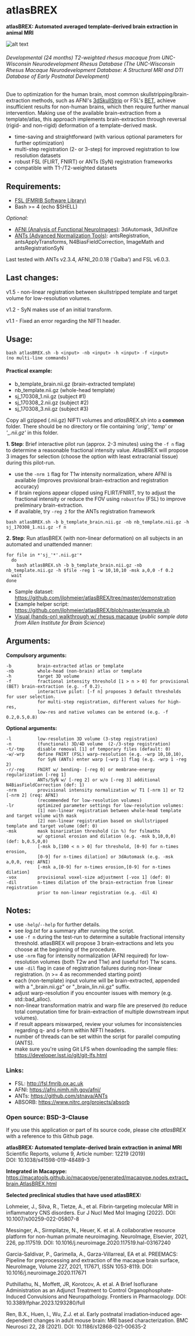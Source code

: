 # atlasBREX
**atlasBREX: Automated averaged template-derived brain extraction in animal MRI**

![alt text](http://www.blog.jlohmeier.de/wp-content/uploads/2017/03/animation_34.gif "Sample")
###### *Developmental (24 months) T2-weighted rhesus macaque from UNC-Wisconsin Neurodevelopment Rhesus Database (The UNC-Wisconsin Rhesus Macaque Neurodevelopment Database: A Structural MRI and DTI Database of Early Postnatal Development)*

Due to optimization for the human brain, most common skullstripping/brain-extraction methods, such as AFNI's [3dSkullStrip](https://afni.nimh.nih.gov/pub/dist/doc/program_help/3dSkullStrip.html) or FSL's [BET](https://fsl.fmrib.ox.ac.uk/fsl/fslwiki/BET),  achieve insufficient results for non-human brains, which then require further manual intervention. Making use of the available brain-extraction from a template/atlas, this approach implements brain-extraction through reversal (rigid- and non-rigid) deformation of a template-derived mask.

- time-saving and straightforward (with various optional parameters for further optimization)
- multi-step registration (2- or 3-step) for improved registration to low resolution datasets
- robust FSL (FLIRT, FNIRT) or ANTs (SyN) registration frameworks
- compatible with T1-/T2-weighted datasets

## Requirements:
- [FSL (FMRIB Software Library)](https://fsl.fmrib.ox.ac.uk/fsl/fslwiki)
- Bash >= 4 (echo $SHELL)

*Optional:*
- [AFNI (Analysis of Functional NeuroImages)](https://afni.nimh.nih.gov/afni/): 3dAutomask, 3dUnifize
- [ANTs (Advanced Normalization Tools)](https://github.com/stnava/ANTs): antsRegistration, antsApplyTransforms, N4BiasFieldCorrection, ImageMath and antsRegistrationSyN

Last tested with ANTs v2.3.4, AFNI_20.0.18 ('Galba') and FSL v6.0.3.

## Last changes:
v1.5 - non-linear registration between skullstripped template and target volume for low-resolution volumes.

v1.2 - SyN makes use of an initial transform.

v1.1 - Fixed an error regarding the NIFTI header.

## Usage:

```
bash atlasBREX.sh -b <input> -nb <input> -h <input> -f <input>
(no multi-line commands)
```

#### Practical example:

- b_template_brain.nii.gz (brain-extracted template)
- nb_template.nii.gz (whole-head template)
- sj_170308_1.nii.gz (subject #1)
- sj_170308_2.nii.gz (subject #2)
- sj_170308_3.nii.gz (subject #3)

Copy all gzipped (.nii.gz) NIFTI volumes and *atlasBREX.sh* into a **common** folder. There should be no directory or file containing *'orig'*, *'temp'* or *'_.nii.gz'* in this folder.

**1. Step**: Brief interactive pilot run (approx. 2-3 minutes) using the `-f n` flag to determine a reasonable fractional intensity value. AtlasBREX will propose 3 images for selection (choose the option with least extracranial tissue) during this pilot-run. 
- use the `-nrm 1` flag for T1w intensity normalization, where AFNI is available (improves provisional brain-extraction and registration accuracy)
- if brain regions appear clipped using FLIRT/FNIRT, try to adjust the fractional intensity or reduce the FOV using `robustfov` (FSL) to improve preliminary brain-extraction. 
- if available, try `-reg 2` for the ANTs registration framework

```
bash atlasBREX.sh -b b_template_brain.nii.gz -nb nb_template.nii.gz -h sj_170308_1.nii.gz -f n
```

**2. Step**: Run atlasBREX (with non-linear deformation) on all subjects in an automated and unattended manner:

```
for file in *'sj_'*'.nii.gz'*
  do
    bash atlasBREX.sh -b b_template_brain.nii.gz -nb nb_template.nii.gz -h $file -reg 1 -w 10,10,10 -msk a,0,0 -f 0.2
  wait
done
```

- Sample dataset: https://github.com/jlohmeier/atlasBREX/tree/master/demonstration
- Example helper script: https://github.com/jlohmeier/atlasBREX/blob/master/example.sh
- [Visual (hands-on) walkthrough w/ rhesus macaque](http://www.blog.jlohmeier.de/wp-content/uploads/2017/03/visual_walkthrough.jpg) (*public sample data from Allen Institute for Brain Science*)

## Arguments:

**Compulsory arguments:**

    -b          brain-extracted atlas or template
    -nb         whole-head (non-brain) atlas or template
    -h          target 3D volume
    -f          fractional intensity threshold [1 > n > 0] for provisional (BET) brain-extraction (e.g. -f 0.2).
                interactive pilot: [-f n] proposes 3 default thresholds for user selection. 
                for multi-step registration, different values for high-res, 
                low-res and native volumes can be entered (e.g. -f 0.2,0.5,0.8)

**Optional arguments:**

    -l          low-resolution 3D volume (3-step registration)
    -n          (functional) 3D/4D volume  (2-/3-step registration)
    -t/-tmp     disable removal [1] of temporary files (default: 0) 
    -w/-wrp     define FNIRT (FSL) warp-resolution (e.g. -wrp 10,10,10),
                for SyN (ANTs) enter warp [-wrp 1] flag (e.g. -wrp 1 -reg 2)
    -r/-reg     FNIRT w/ bending- [-reg 0] or membrane-energy regularization [-reg 1] 
                ANTs/SyN w/ [-reg 2] or w/o [-reg 3] additional N4BiasFieldCorrection (def: 1)
    -nrm        provisional intensity normalization w/ T1 [-nrm 1] or T2 [-nrm 2] (req: AFNI)
                (recommended for low-resolution volumes)
    -lr         optimized parameter settings for low-resolution volumes:
                [1] non-linear registration between whole-head template and target volume with mask
                [2] non-linear registration based on skullstripped template and target volume (def: 0)
    -msk        mask binarization threshold (in %) for fslmaths 
                w/ optional erosion and dilation (e.g. -msk b,10,0,0) (def: b,0.5,0,0)
                [-msk b,[100 < n > 0] for threshold, [0-9] for n-times erosion,
                [0-9] for n-times dilation] or 3dAutomask (e.g. -msk a,0,0, req: AFNI) 
                [-msk a,[0-9] for n-times erosion,[0-9] for n-times dilation]
    -vox        provisional voxel-size adjustment [-vox 1] (def: 0)
    -dil        n-times dilation of the brain-extraction from linear registration 
                prior to non-linear registration (e.g. -dil 4)

## Notes:
- use `-help`/`--help` for further details.
- see *log.txt* for a summary after running the script.
- use `-f n` during the test-run to determine a suitable fractional intensity threshold. atlasBREX will propose 3 brain-extractions and lets you choose at the beginning of the procedure.
- use `-nrm` flag for intensity normalization (AFNI required) for low-resolution volumes (both T2w and T1w) and (useful for) T1w scans.
- use `-dil` flag in case of registration failures during non-linear registration. (n >= 4 as recommended starting point)
- each (non-template) input volume will be brain-extracted, appended with a "_brain.nii.gz" or "_brain_lin.nii.gz" suffix.
- adjust warp-resolution if you encounter issues with memory (e.g. std::bad_alloc).
- non-linear transformation matrix and warp file are preserved (to reduce total computation time for brain-extraction of multiple downstream input volumes).
- if result appears miswarped, review your volumes for inconsistencies regarding q- and s-form within NIFTI headers.
- number of threads can be set within the script for parallel computing (ANTS).
- make sure you're using Git LFS when downloading the sample files: https://developer.lsst.io/git/git-lfs.html

### Links:
- FSL: http://fsl.fmrib.ox.ac.uk
- AFNI: https://afni.nimh.nih.gov/afni/
- ANTs: https://github.com/stnava/ANTs
- ABSORB: https://www.nitrc.org/projects/absorb

### Open source: BSD-3-Clause
If you use this application or part of its source code, please cite *atlasBREX* with a reference to this Github page.

**atlasBREX: Automated template-derived brain extraction in animal MRI**<br/>
Scientific Reports, volume 9, Article number: 12219 (2019)<br/>
DOI: 10.1038/s41598-019-48489-3

**Integrated in Macapype:**
https://macatools.github.io/macapype/generated/macapype.nodes.extract_brain.AtlasBREX.html

**Selected preclinical studies that have used atlasBREX:**

Lohmeier, J., Silva, R., Tietze, A., et al. Fibrin-targeting molecular MRI in inflammatory CNS disorders. Eur J Nucl Med Mol Imaging (2022). 
DOI: 10.1007/s00259-022-05807-8

Messinger, A., Sirmpilatze, N., Heuer, K. et al. A collaborative resource platform for non-human primate neuroimaging. NeuroImage, Elsevier, 2021, 226, pp.117519.
DOI: 10.1016/j.neuroimage.2020.117519.hal-03167240

Garcia-Saldivar, P., Garimella, A., Garza-Villarreal, EA et al. PREEMACS: Pipeline for preprocessing and extraction of the macaque brain surface, NeuroImage, Volume 227, 2021, 117671, ISSN 1053-8119.
DOI: 10.1016/j.neuroimage.2020.117671

Puthillathu, N., Moffett, JR, Korotcov, A. et al. A Brief Isoflurane Administration as an Adjunct Treatment to Control Organophosphate-Induced Convulsions and Neuropathology. Frontiers in Pharmacology. 
DOI: 10.3389/fphar.2023.1293280/full

Ren, B.X., Huen, I., Wu, Z.J. et al. Early postnatal irradiation‐induced age‐dependent changes in adult mouse brain: MRI based characterization. BMC Neurosci 22, 28 (2021).
DOI: 10.1186/s12868-021-00635-2
